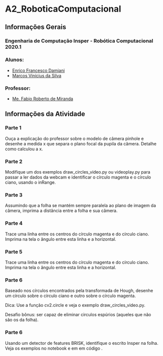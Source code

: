 # A2_RoboticaComputacional

<h2>Informações Gerais</h2>

<h3>Engenharia de Computação Insper - Robótica Computacional 2020.1</h3>

<h3>Alunos:</h3>
<ul>
  <li><a href=https://www.linkedin.com/in/enrico-damiani-125527196/>Enrico Francesco Damiani</a></li>
  <li><a href=https://www.linkedin.com/in/marcosvinis28/>Marcos Vinícius da Silva</a></li>
</ul>

<h3>Professor:</h3> 
<ul>
  <li><a href=https://www.linkedin.com/in/fabiodemiranda/>Me. Fabio Roberto de Miranda</a></li>
</ul>

<h2>Informações da Atividade</h2>

<h3>Parte 1</h3>
<p>
Ouça a explicação do professor sobre o modelo de câmera pinhole e desenhe a medida x que separa o plano focal da pupila da câmera. Detalhe como calculou a x.
</p>

<h3>Parte 2</h3>
<p>
Modifique um dos exemplos draw_circles_video.py ou videoplay.py para passar a ler dados da webcam e identificar o círculo magenta e o círculo ciano, usando o inRange.
</p>

<h3>Parte 3</h3>
<p>
Assumindo que a folha se mantém sempre paralela ao plano de imagem da câmera, imprima a distância entre a folha e sua câmera.
</p>

<h3>Parte 4</h3>
<p>
Trace uma linha entre os centros do círculo magenta e do círculo ciano. Imprima na tela o ângulo entre esta linha e a horizontal.
</p>

<h3>Parte 5</h3>
<p>
Trace uma linha entre os centros do círculo magenta e do círculo ciano. Imprima na tela o ângulo entre esta linha e a horizontal.
</p>

<h3>Parte 6</h3>
<p>
Baseado nos círculos encontrados pela transformada de Hough, desenhe um círculo sobre o círculo ciano e outro sobre o círculo magenta.

Dica: Use a função cv2.circle e veja o exemplo draw_circles_video.py.

Desafio bônus: ser capaz de eliminar circulos espúrios (aqueles que não são os da folha).
</p>

<h3>Parte 6</h3>
<p>
Usando um detector de features BRISK, identifique o escrito Insper na folha. Veja os exemplos no notebook e em em código .
</p>

